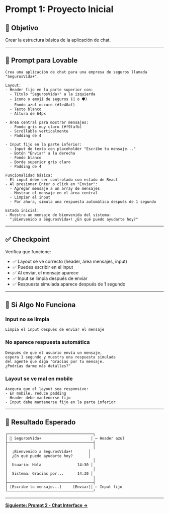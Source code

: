 # Prompt 1: Proyecto Inicial

## 🎯 Objetivo
Crear la estructura básica de la aplicación de chat.

---

## 📝 Prompt para Lovable

```
Crea una aplicación de chat para una empresa de seguros llamada "SegurosVida+".

Layout:
- Header fijo en la parte superior con:
  - Título "SegurosVida+" a la izquierda
  - Icono o emoji de seguros (🏥 o 🛡️)
  - Fondo azul oscuro (#1e40af)
  - Texto blanco
  - Altura de 64px

- Área central para mostrar mensajes:
  - Fondo gris muy claro (#f9fafb)
  - Scrollable verticalmente
  - Padding de 4

- Input fijo en la parte inferior:
  - Input de texto con placeholder "Escribe tu mensaje..."
  - Botón "Enviar" a la derecha
  - Fondo blanco
  - Borde superior gris claro
  - Padding de 4

Funcionalidad básica:
- El input debe ser controlado con estado de React
- Al presionar Enter o click en "Enviar":
  - Agregar mensaje a un array de mensajes
  - Mostrar el mensaje en el área central
  - Limpiar el input
  - Por ahora, simula una respuesta automática después de 1 segundo

Estado inicial:
- Muestra un mensaje de bienvenida del sistema: 
  "¡Bienvenido a SegurosVida+! ¿En qué puedo ayudarte hoy?"
```

---

## ✅ Checkpoint

Verifica que funcione:
- ✅ Layout se ve correcto (header, área mensajes, input)
- ✅ Puedes escribir en el input
- ✅ Al enviar, el mensaje aparece
- ✅ Input se limpia después de enviar
- ✅ Respuesta simulada aparece después de 1 segundo

---

## 🔄 Si Algo No Funciona

### Input no se limpia
```
Limpia el input después de enviar el mensaje
```

### No aparece respuesta automática
```
Después de que el usuario envía un mensaje, 
espera 1 segundo y muestra una respuesta simulada 
del agente que diga "Gracias por tu mensaje. 
¿Podrías darme más detalles?"
```

### Layout se ve mal en mobile
```
Asegura que el layout sea responsive:
- En mobile, reduce padding
- Header debe mantenerse fijo
- Input debe mantenerse fijo en la parte inferior
```

---

## 📸 Resultado Esperado

```
┌──────────────────────────────────────┐
│ 🏥 SegurosVida+                      │ ← Header azul
├──────────────────────────────────────┤
│                                      │
│  ¡Bienvenido a SegurosVida+!       │
│  ¿En qué puedo ayudarte hoy?       │
│                                      │
│  Usuario: Hola                14:30 │
│                                      │
│  Sistema: Gracias por...      14:30 │
│                                      │
├──────────────────────────────────────┤
│ [Escribe tu mensaje...]     [Enviar]│ ← Input fijo
└──────────────────────────────────────┘
```

---

**[Siguiente: Prompt 2 - Chat Interface →](./02_chat_interface.md)**
